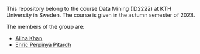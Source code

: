 This repository belong to the course Data Mining (ID2222) at KTH University in Sweden. The course is given in the autumn semester of 2023.

The members of the group are:
* [Alina Khan](https://github.com/alinakhan5768)
* [Enric Perpinyà Pitarch](https://github.com/evilmonkey19)